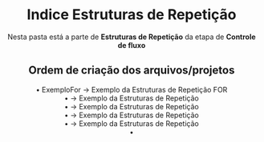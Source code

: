 <h1 align="center">Indice Estruturas de Repetição</h1>
<p align="center">Nesta pasta está a parte de <strong>Estruturas de Repetição</strong> da etapa de <strong>Controle de fluxo</strong></p>

<h2 align="center">Ordem de criação dos arquivos/projetos</h2>
<div align="center">
• ExemploFor -> Exemplo da Estruturas de Repetição FOR<br>
•  -> Exemplo da Estruturas de Repetição <br>
•  -> Exemplo da Estruturas de Repetição <br>
•  -> Exemplo da Estruturas de Repetição <br>
•  -> Exemplo da Estruturas de Repetição <br>
• 
</div>

